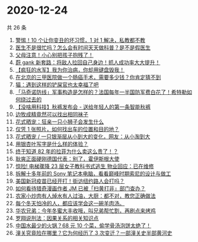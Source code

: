 # 2020-12-24

共 26 条

<!-- BEGIN ZHIHUVIDEO -->
<!-- 最后更新时间 Thu Dec 24 2020 15:18:54 GMT+0800 (CST) -->
1. [警惕！10 个让你变丑的坏习惯，1 对 1 解决，私教都不教](https://www.zhihu.com/zvideo/1325121046816169984)
1. [医生不是很忙吗？怎么会有时间天天做科普？是不是假医生](https://www.zhihu.com/zvideo/1325099882340974592)
1. [父母注意！小心别把孩子抱残了！](https://www.zhihu.com/zvideo/1324362992289239040)
1. [蔚 gank 新套路：将敌人拉回自己身边！抓人成功率大大提升！](https://www.zhihu.com/zvideo/1325237370867331072)
1. [【疯狂的水军】我为你治病，你却用键盘毁我！](https://www.zhihu.com/zvideo/1325098780908703744)
1. [在北京的三甲医院做一个肠癌手术，需要多少钱？你肯定猜不到](https://www.zhihu.com/zvideo/1325166675470323712)
1. [猫：遇到这样的铲屎官也太幸福了吧](https://www.zhihu.com/zvideo/1325105919105937408)
1. [「马奇诺防线」军事构造是怎样的？法国每年一半国防军费白花了！希特勒如何绕过去的](https://www.zhihu.com/zvideo/1325096420567818240)
1. [【没啥用科技】秋裤发布会 - 送给年轻人的第一条智能秋裤](https://www.zhihu.com/zvideo/1324309265583325184)
1. [边牧成精竟然可以找出相同袜子](https://www.zhihu.com/zvideo/1325140249333817344)
1. [花式晒宠：狂亲一只小狮子会发生什么](https://www.zhihu.com/zvideo/1325136581691404288)
1. [仅凭 1 张照片，如何找出车的位置和目的地？](https://www.zhihu.com/zvideo/1324468264693760000)
1. [花式晒宠 / 一只银渐层从小到大的变化，网友：从小淘到大](https://www.zhihu.com/zvideo/1325125183167021056)
1. [用银杏叶写字是什么样的体验？](https://www.zhihu.com/zvideo/1324814463287959552)
1. [终于知道 82 年的拉菲为什么卖这么贵了！？](https://www.zhihu.com/zvideo/1325130814468771840)
1. [耿爽正面硬刚德国代表：别了，霍伊斯根大使](https://www.zhihu.com/zvideo/1325046384081399808)
1. [惊险! 电梯骤降 23 层女子教科书式逃生 物业回应：已在维修](https://www.zhihu.com/zvideo/1325108984613916672)
1. [拆解十多年前的 Sony 笔记本电脑，看看巅峰时期索尼的设计与做工](https://www.zhihu.com/zvideo/1325209804466667520)
1. [美国新冠疫苗已经开打！街访纽约路人会打吗？](https://www.zhihu.com/zvideo/1325032789088022528)
1. [如何看待猎奇漫画作者 JM 已被「扫黄打非」部门查办？](https://www.zhihu.com/zvideo/1325143608555634688)
1. [农家小炒肉有人焯水有人过油，大厨：都不对，教您正确做法](https://www.zhihu.com/zvideo/1325097645724016640)
1. [每个冬天怕冷的人，都应该学会这一碗羊肉汤。](https://www.zhihu.com/zvideo/1325138762289094656)
1. [华农兄弟：今年冬蜜大丰收哦，叫兄弟帮忙割，再刷点来烤鸡](https://www.zhihu.com/zvideo/1324437942480158720)
1. [罗翔说刑法：因果关系的相关知识点](https://www.zhihu.com/zvideo/1325124137959256064)
1. [中国水最少的火锅？68 元 10 个菜，偷学骨汤泡饼太绝了！](https://www.zhihu.com/zvideo/1324793251950456832)
1. [潼关究竟险在哪里？它为何经历了 3 次变迁？一部潼关史半部黄河史](https://www.zhihu.com/zvideo/1324334071456153600)
<!-- END ZHIHUVIDEO -->

